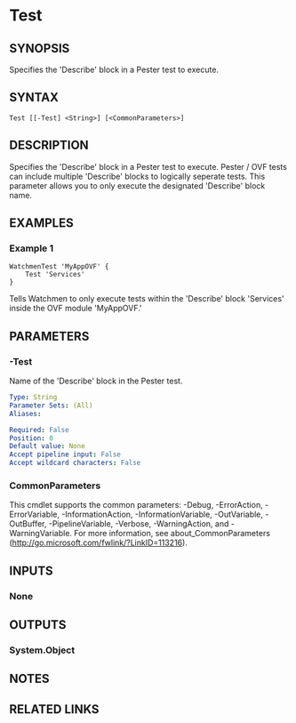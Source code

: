 ﻿---
external help file: Watchmen-help.xml
online version: https://github.com/devblackops/watchmen/blob/master/docs/functions/Help-Test.md
schema: 2.0.0
---

# Test

## SYNOPSIS
Specifies the 'Describe' block in a Pester test to execute.

## SYNTAX

```
Test [[-Test] <String>] [<CommonParameters>]
```

## DESCRIPTION
Specifies the 'Describe' block in a Pester test to execute. Pester / OVF tests can include multiple 'Describe' blocks to logically seperate
tests. This parameter allows you to only execute the designated 'Describe' block name.

## EXAMPLES

### Example 1
```
WatchmenTest 'MyAppOVF' {
    Test 'Services'
}
```

Tells Watchmen to only execute tests within the 'Describe' block 'Services' inside the OVF module 'MyAppOVF.'

## PARAMETERS

### -Test
Name of the 'Describe' block in the Pester test.

```yaml
Type: String
Parameter Sets: (All)
Aliases: 

Required: False
Position: 0
Default value: None
Accept pipeline input: False
Accept wildcard characters: False
```

### CommonParameters
This cmdlet supports the common parameters: -Debug, -ErrorAction, -ErrorVariable, -InformationAction, -InformationVariable, -OutVariable, -OutBuffer, -PipelineVariable, -Verbose, -WarningAction, and -WarningVariable. For more information, see about_CommonParameters (http://go.microsoft.com/fwlink/?LinkID=113216).

## INPUTS

### None

## OUTPUTS

### System.Object

## NOTES

## RELATED LINKS

